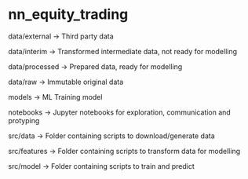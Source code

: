 # nn_equity_trading

data/external -> Third party data 

data/interim -> Transformed intermediate data, not ready for modelling

data/processed -> Prepared data, ready for modelling

data/raw -> Immutable original data

models -> ML Training model

notebooks -> Jupyter notebooks for exploration, communication and protyping

src/data -> Folder containing scripts to download/generate data

src/features -> Folder containing scripts to transform data for modelling

src/model -> Folder containing scripts to train and predict
